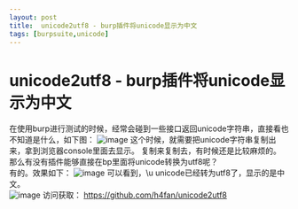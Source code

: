 ```yaml
---
layout: post
title:  unicode2utf8 - burp插件将unicode显示为中文
tags: [burpsuite,unicode]
---
```


# unicode2utf8 - burp插件将unicode显示为中文

在使用burp进行测试的时候，经常会碰到一些接口返回unicode字符串，直接看也不知道是什么，如下图：
![image](https://mmbiz.qpic.cn/sz_mmbiz_jpg/aZOIQG72FjQOiada8yrX2OFCibpX9EULictDicflXc26PMtFW8eiaMXqISZVK79bwibv3cVNw7moraIS2JN5L5ficpYug/640?wx_fmt=jpeg&wxfrom=5&wx_lazy=1&wx_co=1)
这个时候，就需要把unicode字符串复制出来，拿到浏览器console里面去显示。
复制来复制去，有时候还是比较麻烦的。  
那么有没有插件能够直接在bp里面将unicode转换为utf8呢？  
有的。效果如下：
![image](https://mmbiz.qpic.cn/sz_mmbiz_jpg/aZOIQG72FjQOiada8yrX2OFCibpX9EULictLpf1FMxbPrzxziamGibdYnuibCv9nTVbnlr6OFRKWsK5J5qFZLwiaTt5Tw/640?wx_fmt=jpeg&wxfrom=5&wx_lazy=1&wx_co=1)
可以看到，\u unicode已经转为utf8了，显示的是中文。  
![image](https://mmbiz.qpic.cn/sz_mmbiz_jpg/aZOIQG72FjQOiada8yrX2OFCibpX9EULictFWDX06TlCXjcg40ed1OiahUQOSSTxMkCcucGuHySQWSaiaMyLGChGESA/640?wx_fmt=jpeg&wxfrom=5&wx_lazy=1&wx_co=1)
访问获取：
https://github.com/h4fan/unicode2utf8
